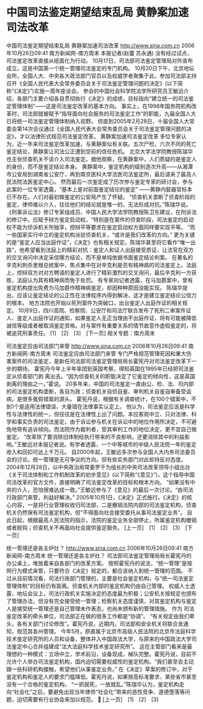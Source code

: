 # 中国司法鉴定期望结束乱局 黄静案加速司法改革

中国司法鉴定期望结束乱局 黄静案加速司法改革
http://www.sina.com.cn 2006年10月26日09:41 南方新闻网-南方周末
本报记者(赵蕾 苏永通)
    没有经过试点，司法鉴定改革直接从纸面化为行动。
10月17日，司法部司法鉴定管理局对外宣布成立。这是中国第一个统一管理司法鉴定的专门机构。
10月20日下午，北京地坛会所，全国人大、中央各大政法部门官员以及权威学者聚集于此，参加司法部主持召开《全国人民代表大会常务委员会关于司法鉴定管理问题的决定》(以下简称“《决定》”)实施一周年座谈会。
参会的中国社会科学院法学所研究员王敏远介绍，各部门主要介绍各自贯彻执行《决定》的成绩，目标指向“建立统一的司法鉴定管理体制”——这是司法鉴定改革的基本方向。
事实上，在1998年国务院机构改革时，司法部就被赋予“指导面向社会服务的司法鉴定工作”的职能，九届全国人大已将统一司法鉴定管理体制纳入视野。
但直到2005年2月28日，十届全国人大常委会第14次会议通过《全国人民代表大会常务委员会关于司法鉴定管理问题的决定》，才以法律形式规范司法鉴定改革。
黄静案加速司法鉴定改革
多位专家认为，近一年来司法鉴定改革加速，与黄静案似有关联。五次尸检，六次不同的死亡鉴定结论，黄静案让司法公正遭到空前的信任危机。
北京大学法学院教授陈瑞华也主张侦查机关不该介入司法鉴定。据他观察，在黄静案中，人们质疑的是鉴定人的身份，而不是鉴定结论本身。
黄静案中，鉴定机构的级别逐次升高——从湘潭市公安局到湖南省公安厅，再到南京医科大学法医司法鉴定所，最后请来了最高人民法院法医鉴定中心。
然而最后一次鉴定成了历次参与鉴定专家的研讨会，参与此案的一位专家透露，“基本上是对前面鉴定结论的鉴定” ——黄静内脏器官标本已不存在。人们对最初做鉴定的公安局产生了怀疑。
“侦查机关垄断了侦查阶段的鉴定，律师难以介入，往往他们的结论就是惟一的，无法形成对抗。”陈瑞华说。
《刑事诉讼法》修订专家组成员、中国人民大学法学院教授陈卫东建议，在刑诉法的修订中，应赋予辩方鉴定启动权，“特别是在案件的侦查阶段，司法鉴定的启动权不能为侦诉机关所独享，控辩平等要求在鉴定启动权方面同样要实现平等。 ”而一些国家实行中立的鉴定机构派驻侦查机关，“或许是我们改革的方向。”
更为关键的是“鉴定人应当出庭作证”，《决定》也有相关规定。陈瑞华甚至将它看作“唯一出路”，他希望看到法庭上的精彩对抗：鉴定人和证人出庭接受质证，让法官在双方的交叉询问中决定采信哪方结论，而不是单纯依据书面鉴定结论判案。
在著名的辛克利刺杀里根总统案中，焦点集中在对辛克利是否有精神病的司法鉴定上。法庭上，控辩双方对对方聘请的鉴定人进行了精彩激烈的交叉询问，最后辛克利一方获胜，法庭认为其有精神病而免于处罚。
有专家向记者透露，在马加爵案中，曾有鉴定机构提出免费为马加爵作精神病鉴定，却因种种原因没能实现。
陈瑞华提出，应该让鉴定结论的公正性在法律程序内得到解决，这才是建立鉴定结论公信力的根本。
地方法院也开始以死刑案件为突破口，出台鉴定人出庭作证的相关规定。
10月9日，四川高院、检察院、公安厅和司法厅联合发布了死刑二审案件证人、鉴定人出庭作证的通知，如果鉴定人无正当理由不出庭作证，将有可能被降低诚信等级或者被取消鉴定资格。对与案件有重要关系的情节故意作虚假鉴定的，将被追究刑事责任。
[1]　[2]　[3]　[下一页]
相关专题：南方周末 

司法鉴定应由司法部门来管
http://www.sina.com.cn 2006年10月26日09:41 南方新闻网-南方周末
司法鉴定应由司法部门来管
专门严格规范管理死因和重大伤害案件的司法鉴定，是新任司法部司法鉴定管理局局长霍宪丹对司法鉴定改革下一步的期待。
霍宪丹今年上半年率团到英国考察，得知英国在1995年已经把司法鉴定从侦查部门剥
离出去。“因为侦查机关的职能决定了它鉴定的倾向性，这是英国剥离的理由之一。”霍说。
20多年来，中国的司法鉴定一直由公、检、法、司内部的司法鉴定机构垄断，各自为政；侦查机关自侦自鉴、审判机关自鉴自审备受诟病，是很多冤假错案的源头。
霍宪丹说，根据有关调查统计，在100个错案中，不到1个是适用法律错误，大量错在法律事实认定上。
他认为，司法鉴定应该是科学性与法律性的统一，但往往是在法律性上出了问题。本应客观中立、只对法律、科学和事实负责的司法鉴定，由于诉讼参与机关在诉讼中的地位作用所决定，不可避免地带有追诉倾向。而法院作为裁判者，受其审判工作的地位决定，更不宜自己做鉴定。
“改革除了要消除旧体制给执行带来的不良影响，还要消除其中的利益影响。”王敏远对本报记者说。有学者透露，一个中等城市的中级人民法院一年的鉴定收入和回扣可达上千万元。
自2000年起，王敏远多次参与全国人大内务司法委员会的讨论。统一管理是无可争议的方向。但有些实务部门对此却持反对态度。
2004年12月28日，以中央政治局常委罗干为组长的中央司法改革领导小组出台《关于司法体制和工作机制改革的初步意见》(以下简称“《意见》”)，这个指导中国司法改革的官方文件，直接明确了司法鉴定改革的目标和根本方向。
“如果没有中央的介入，恐怕很难达成一致。”王敏远参与了《意见》的最后一次讨论。“由司法行政部门来管，利益好解决。”
2005年10月1日，《决定》正式施行。《决定》的核心内容，一是将行业管理权收归司法部，二是撤销法院内部的司法鉴定机构，侦查机关仍然保有司法鉴定机构，但“不得面向社会接受委托从事司法鉴定业务”。
自此日起，根据最高人民法院的指示，法院的鉴定业务全部停止，所属鉴定机构撤销或者脱钩；侦查机关不再面向社会提供鉴定服务。
[上一页]　[1]　[2]　[3]　[下一页]

统一管理还是各主炉灶？
http://www.sina.com.cn 2006年10月26日09:41 南方新闻网-南方周末
统一管理还是各主炉灶？
司法部司法鉴定管理局局长霍宪丹的办公桌上，堆放着来自各部门的改革方案。
按照霍宪丹的说法，“统一管理”是按照行为模式来管，只要符合《决定》规定的，都应该纳入到统一管理的范围。
不过从目前情况看，司法行政部门管理的，主要是社会鉴定机构，与“统一司法鉴定管理体制”的目标仍有距离。侦查机关内部的鉴定机构仍由自己管理。
权威人士透露，地坛会议上，司法行政机关实施决定的态度最为积极；公安机关按规定也颁布了管理办法，但没有完全接受统一管理；检察机关态度谨慎，对其鉴定机构与鉴定人是接受统一管理还是自己管理未作表态，也尚未颁布新的管理措施。
作为
司法鉴定改革的牵头单位，司法部正在做的很多工作都是“协调”。
“有关规定由我们牵头，各有关部门讨论修改”。霍宪丹说，近期内，司法部和安全机关将联合发通知，规范其各州管理。
今年5月，原直属于北京市高级人民法院的北京市法庭科学技术鉴定研究所的人员和设备，整体并入中国政法大学，与原来的中国政法大学司法鉴定中心合并组建成“法大法庭科学技术鉴定研究所”。
这在主管部门看来是最理想的一种模式：立场中立，学术前沿，设备现成，梯队完整。霍宪丹说，目前不允许个人举办司法鉴定机构，国内迫切需要权威性的鉴定机构。“我们甚至会主动跟一些科研机构接触，希望他们从事鉴定业务。”
在《决定》草案的修订中，对于鉴定机构和鉴定人的要求门槛降低。霍宪丹说，如果按高标准要求，某些省市甚至没有一个合格的鉴定机构。
“一抓就死，一放就乱。”陈瑞华认为，鉴定机构走向“社会化”之后，要避免出现当年律师“社会化”带来的恶性竞争、道德堕落等问题，迫切需要有行业协会来加以规范。

[上一页]　[1]　[2]　[3]

